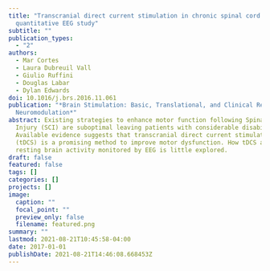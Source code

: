 ```yaml
---
title: "Transcranial direct current stimulation in chronic spinal cord injury:
  quantitative EEG study"
subtitle: ""
publication_types:
  - "2"
authors:
  - Mar Cortes
  - Laura Dubreuil Vall
  - Giulio Ruffini
  - Douglas Labar
  - Dylan Edwards
doi: 10.1016/j.brs.2016.11.061
publication: "*Brain Stimulation: Basic, Translational, and Clinical Research in
  Neuromodulation*"
abstract: Existing strategies to enhance motor function following Spinal Cord
  Injury (SCI) are suboptimal leaving patients with considerable disability.
  Available evidence suggests that transcranial direct current stimulation
  (tDCS) is a promising method to improve motor dysfunction. How tDCS affects
  resting brain activity monitored by EEG is little explored.
draft: false
featured: false
tags: []
categories: []
projects: []
image:
  caption: ""
  focal_point: ""
  preview_only: false
  filename: featured.png
summary: ""
lastmod: 2021-08-21T10:45:58-04:00
date: 2017-01-01
publishDate: 2021-08-21T14:46:08.668453Z
---
```

